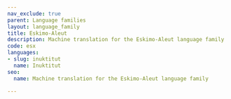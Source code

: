 ```yaml
---
nav_exclude: true
parent: Language families
layout: language_family
title: Eskimo-Aleut
description: Machine translation for the Eskimo-Aleut language family
code: esx
languages:
- slug: inuktitut
  name: Inuktitut
seo:
  name: Machine translation for the Eskimo-Aleut language family

---
```


